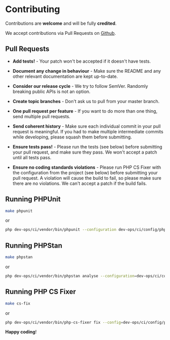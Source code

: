 # Contributing

Contributions are **welcome** and will be fully **credited**.

We accept contributions via Pull Requests on [Github](https://github.com/malteschlueter/oauth2-passage).

## Pull Requests

- **Add tests!** - Your patch won't be accepted if it doesn't have tests.

- **Document any change in behaviour** - Make sure the README and any other relevant documentation are kept up-to-date.

- **Consider our release cycle** - We try to follow SemVer. Randomly breaking public APIs is not an option.

- **Create topic branches** - Don't ask us to pull from your master branch.

- **One pull request per feature** - If you want to do more than one thing, send multiple pull requests.

- **Send coherent history** - Make sure each individual commit in your pull request is meaningful. If you had to make multiple intermediate commits while developing, please squash them before submitting.

- **Ensure tests pass!** - Please run the tests (see below) before submitting your pull request, and make sure they pass. We won't accept a patch until all tests pass.

- **Ensure no coding standards violations** - Please run PHP CS Fixer with the configuration from the project (see below) before submitting your pull request. A violation will cause the build to fail, so please make sure there are no violations. We can't accept a patch if the build fails.

## Running PHPUnit

``` bash
make phpunit
```
or
``` bash
php dev-ops/ci/vendor/bin/phpunit --configuration dev-ops/ci/config/phpunit.xml.dist
```

## Running PHPStan

``` bash
make phpstan
```
or
``` bash
php dev-ops/ci/vendor/bin/phpstan analyse --configuration=dev-ops/ci/config/phpstan.neon
```

## Running PHP CS Fixer

``` bash
make cs-fix
```
or
``` bash
php dev-ops/ci/vendor/bin/php-cs-fixer fix --config=dev-ops/ci/config/php-cs-fixer.dist.php
```

**Happy coding**!

